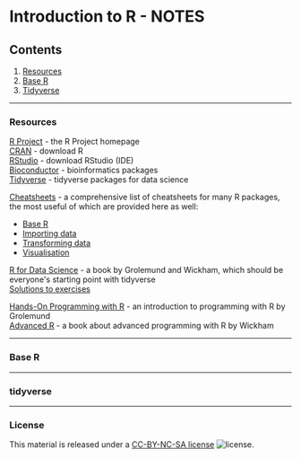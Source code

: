 # Introduction to R - NOTES

## Contents

1. [Resources](#resources)
2. [Base R](#base-r)
3. [Tidyverse](#tidyverse)

---
### Resources

[R Project](https://www.r-project.org/) - the R Project homepage  
[CRAN](https://cran.r-project.org/) - download R  
[RStudio](https://www.rstudio.com/) - download RStudio (IDE)  
[Bioconductor](http://www.bioconductor.org/) - bioinformatics packages  
[Tidyverse](https://www.tidyverse.org/) - tidyverse packages for data science  

[Cheatsheets](https://www.rstudio.com/resources/cheatsheets/) - a comprehensive list of cheatsheets for many R packages, the most useful of which are provided here as well:
* [Base R](cheatsheets/base-r.pdf)
* [Importing data](cheatsheets/data-import.pdf)
* [Transforming data](cheatsheets/data-transformation.pdf)
* [Visualisation](cheatsheets/data-visualisation-2.1.pdf)

[R for Data Science](https://r4ds.had.co.nz/) - a book by Grolemund and Wickham, which should be everyone's starting point with tidyverse  
[Solutions to exercises](https://jrnold.github.io/r4ds-exercise-solutions/)

[Hands-On Programming with R](https://rstudio-education.github.io/hopr/) - an introduction to programming with R by Grolemund  
[Advanced R](http://adv-r.had.co.nz/) - a book about advanced programming with R by Wickham  

---
### Base R


---
### tidyverse




---
### License

This material is released under a
[CC-BY-NC-SA license](https://creativecommons.org/licenses/by-nc-sa/4.0/) ![license](https://licensebuttons.net/l/by-nc-sa/3.0/88x31.png).
